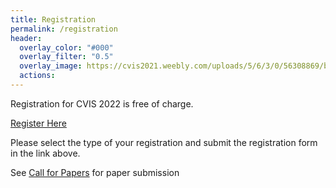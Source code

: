 ```yaml
---
title: Registration
permalink: /registration
header:
  overlay_color: "#000"
  overlay_filter: "0.5"
  overlay_image: https://cvis2021.weebly.com/uploads/5/6/3/0/56308869/background-images/236520036.jpg
  actions:
---
```


Registration for CVIS 2022 is free of charge.

 <a href="https://www.eventbrite.com/e/cvis2022-tickets-473430903577" class="btn btn--primary btn--large align-center" target="_blank" >Register Here</a>


Please select the type of your registration and submit the registration form in the link above.

See [Call for Papers](/call-for-papers) for paper submission